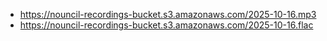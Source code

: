 - https://nouncil-recordings-bucket.s3.amazonaws.com/2025-10-16.mp3
- https://nouncil-recordings-bucket.s3.amazonaws.com/2025-10-16.flac
